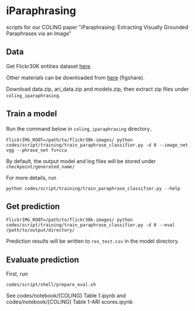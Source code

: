 # iParaphrasing
scripts for our COLING paper "iParaphrasing: Extracting Visually Grounded Paraphrases via an Image"

## Data

Get Flickr30K entities dataset [here](http://web.engr.illinois.edu/~bplumme2/Flickr30kEntities/).

Other materials can be downloaded from [here](https://figshare.com/projects/_COLING18_iParaphrasing/34637) (figshare).

Download data.zip, ari_data.zip and models.zip, then extract zip files under `coling_iparaphrasing`.

## Train a model

Run the command below in `coling_iparaphrasing` directory．

```
FlickrIMG_ROOT=/path/to/flickr30k-images/ python codes/script/training/train_paraphrase_classifier.py -d 0 --image_net vgg --phrase_net fv+cca
```

By default, the output model and log files will be stored under `checkpoint/generated_name/`

For more details, run

```
python codes/script/training/train_paraphrase_classifier.py --help
```

## Get prediction
```
FlickrIMG_ROOT=/path/to/flickr30k-images/ python codes/script/training/train_paraphrase_classifier.py -d 0 --eval /path/to/output/directory/
```

Prediction results will be written to `res_test.csv` in the model directory.

## Evaluate prediction
First, run 
```
codes/script/shell/prepare_eval.sh
```
See codes/notebook/\[COLING\] Table 1.ipynb and codes/notebook/\[COLING\] Table 1-ARI scores.ipynb